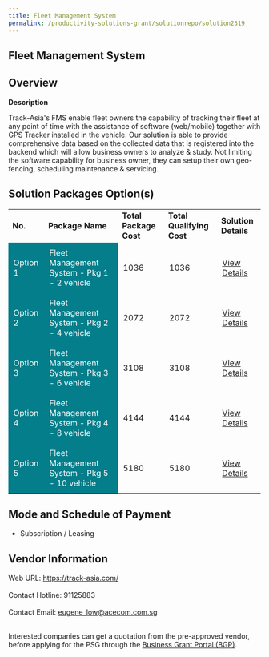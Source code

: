 ```yaml
---
title: Fleet Management System
permalink: /productivity-solutions-grant/solutionrepo/solution2319
---
```


## Fleet Management System

## Overview

**Description**

Track-Asia's FMS enable fleet owners the capability of tracking their fleet at any point of time with the assistance of software (web/mobile) together with GPS Tracker installed in the vehicle. Our solution is able to provide comprehensive data based on the collected data that is registered into the backend which will allow business owners to analyze & study. Not limiting the software capability for business owner, they can setup their own geo-fencing, scheduling maintenance & servicing.

## Solution Packages Option(s)

<table>
<tr>
<td><b>No.</b></td>
<td><b>Package Name</b></td>
<td><b>Total Package Cost</b></td>
<td><b>Total Qualifying Cost</b></td>
<td><b>Solution Details</b></td>
</tr>
<tr>
<td style='padding: 10px; background-color: #037E8A; color: #FFFFFF;'>Option 1</td>
<td style='padding: 10px; background-color: #037E8A; color: #FFFFFF;'>Fleet Management System - Pkg 1 - 2 vehicle</td>
<td style='padding: 10px;'>1036</td>
<td style='padding: 10px;'>1036</td>
<td style='padding: 10px;'><a href='https://www.gobusiness.gov.sg/images/psg/Acecom20200635_Desensitised_Annex_3_Part_1.pdf' target='_blank'>View Details</a></td>
</tr>
<tr>
<td style='padding: 10px; background-color: #037E8A; color: #FFFFFF;'>Option 2</td>
<td style='padding: 10px; background-color: #037E8A; color: #FFFFFF;'>Fleet Management System - Pkg 2 - 4 vehicle</td>
<td style='padding: 10px;'>2072</td>
<td style='padding: 10px;'>2072</td>
<td style='padding: 10px;'><a href='https://www.gobusiness.gov.sg/images/psg/Acecom20200635_Desensitised_Annex_3_Part_2.pdf' target='_blank'>View Details</a></td>
</tr>
<tr>
<td style='padding: 10px; background-color: #037E8A; color: #FFFFFF;'>Option 3</td>
<td style='padding: 10px; background-color: #037E8A; color: #FFFFFF;'>Fleet Management System - Pkg 3 - 6 vehicle</td>
<td style='padding: 10px;'>3108</td>
<td style='padding: 10px;'>3108</td>
<td style='padding: 10px;'><a href='https://www.gobusiness.gov.sg/images/psg/Acecom20200635_Desensitised_Annex_3_Part_3.pdf' target='_blank'>View Details</a></td>
</tr>
<tr>
<td style='padding: 10px; background-color: #037E8A; color: #FFFFFF;'>Option 4</td>
<td style='padding: 10px; background-color: #037E8A; color: #FFFFFF;'>Fleet Management System - Pkg 4 - 8 vehicle</td>
<td style='padding: 10px;'>4144</td>
<td style='padding: 10px;'>4144</td>
<td style='padding: 10px;'><a href='https://www.gobusiness.gov.sg/images/psg/Acecom20200635_Desensitised_Annex_3_Part_4.pdf' target='_blank'>View Details</a></td>
</tr>
<tr>
<td style='padding: 10px; background-color: #037E8A; color: #FFFFFF;'>Option 5</td>
<td style='padding: 10px; background-color: #037E8A; color: #FFFFFF;'>Fleet Management System - Pkg 5 - 10 vehicle</td>
<td style='padding: 10px;'>5180</td>
<td style='padding: 10px;'>5180</td>
<td style='padding: 10px;'><a href='https://www.gobusiness.gov.sg/images/psg/Acecom20200635_Desensitised_Annex_3_Part_5.pdf' target='_blank'>View Details</a></td>
</tr>
</table>

## Mode and Schedule of Payment

 - Subscription / Leasing

## Vendor Information

 Web URL: https://track-asia.com/ <br><br>Contact Hotline: 91125883 <br><br>Contact Email: eugene_low@acecom.com.sg <br><br>

Interested companies can get a quotation from the pre-approved vendor, before applying for the PSG through the <a href='https://www.businessgrants.gov.sg/' target='_blank' rel='noopener'>Business Grant Portal (BGP)</a>.

<script src="/jquery/resize-tables.js"></script>
